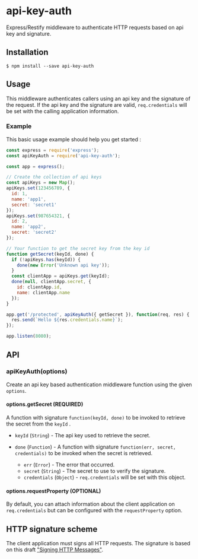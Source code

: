 # api-key-auth

Express/Restify middleware to authenticate HTTP requests based on api key and signature.

## Installation

```
$ npm install --save api-key-auth
```

## Usage

This middleware authenticates callers using an api key and the signature of the request. If the api key and the signature are valid, `req.credentials` will be set with the calling application information.

### Example

This basic usage example should help you get started :

```javascript
const express = require('express');
const apiKeyAuth = require('api-key-auth');

const app = express();

// Create the collection of api keys
const apiKeys = new Map();
apiKeys.set(123456789, {
  id: 1,
  name: 'app1',
  secret: 'secret1'
});
apiKeys.set(987654321, {
  id: 2,
  name: 'app2',
  secret: 'secret2'
});

// Your function to get the secret key from the key id
function getSecret(keyId, done) {
  if (!apiKeys.has(keyId)) {
    done(new Error('Unknown api key'));
  }
  const clientApp = apiKeys.get(keyId);
  done(null, clientApp.secret, {
    id: clientApp.id,
    name: clientApp.name
  });
}

app.get('/protected', apiKeyAuth({ getSecret }), function(req, res) {
  res.send(`Hello ${res.credentials.name}`);
});

app.listen(8080);
```

## API

### apiKeyAuth(options)

Create an api key based authentication middleware function using the given `options`.

#### options.getSecret (REQUIRED)

A function with signature `function(keyId, done)` to be invoked to retrieve the secret from the `keyId` .

* `keyId` (`String`) - The api key used to retrieve the secret.
* `done` (`Function`) - A function with signature `function(err, secret, credentials)` to be invoked when the secret is retrieved.

  * `err` (`Error`) - The error that occurred.
  * `secret` (`String`) - The secret to use to verify the signature.
  * `credentials` (`Object`) - `req.credentials` will be set with this object.

#### options.requestProperty (OPTIONAL)

By default, you can attach information about the client application on `req.credentials` but can be configured with the `requestProperty` option.

## HTTP signature scheme

The client application must signs all HTTP requests. The signature is based on this draft ["Signing HTTP Messages"](https://tools.ietf.org/html/draft-cavage-http-signatures-09).
